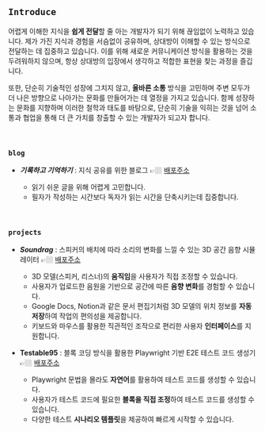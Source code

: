 ## `Introduce`

어렵게 이해한 지식을 **쉽게 전달**할 줄 아는 개발자가 되기 위해 끊임없이 노력하고 있습니다. 제가 가진 지식과 경험을 서슴없이 공유하며, 상대방이 이해할 수 있는 방식으로 전달하는 데 집중하고 있습니다. 이를 위해 새로운 커뮤니케이션 방식을 활용하는 것을 두려워하지 않으며, 항상 상대방의 입장에서 생각하고 적합한 표현을 찾는 과정을 즐깁니다.

또한, 단순히 기술적인 성장에 그치지 않고, **올바른 소통** 방식을 고민하며 주변 모두가 더 나은 방향으로 나아가는 문화를 만들어가는 데 열정을 가지고 있습니다. 함께 성장하는 문화를 지향하며 이러한 철학과 태도를 바탕으로, 단순히 기술을 익히는 것을 넘어 소통과 협업을 통해 더 큰 가치를 창출할 수 있는 개발자가 되고자 합니다.

<br>

### `blog`
- _**기록하고 기억하기**_ : 지식 공유를 위한 블로그 👉🏼 [배포주소](https://devrey.blog/) <br>

  - 읽기 쉬운 글을 위해 어렵게 고민합니다.
  - 필자가 작성하는 시간보다 독자가 읽는 시간을 단축시키는데 집중합니다.	 

<br>

### `projects`
- _**Soundrag**_ : 스피커의 배치에 따라 소리의 변화를 느낄 수 있는 3D 공간 음향 시뮬레이터 👉🏼 [배포주소](https://soundrag.co.kr/) <br>
  - 3D 모델(스피커, 리스너)의 **움직임**을 사용자가 직접 조정할 수 있습니다.
  - 사용자가 업로드한 음원을 기반으로 공간에 따른 **음향 변화**를 경험할 수 있습니다.
  - Google Docs, Notion과 같은 문서 편집기처럼 3D 모델의 위치 정보를 **자동 저장**하여 작업의 편의성을 제공합니다.
  - 키보드와 마우스를 활용한 직관적인 조작으로 편리한 사용자 **인터페이스**를 지원합니다.
  
- **Testable95** : 블록 코딩 방식을 활용한 Playwright 기반 E2E 테스트 코드 생성기 👉🏼 [배포주소](https://testable95.co.kr/) <br>
	- Playwright 문법을 몰라도 **자연어**를 활용하여 테스트 코드를 생성할 수 있습니다.
  - 사용자가 테스트 코드에 필요한 **블록을 직접 조정**하여 테스트 코드를 생성할 수 있습니다.
  - 다양한 테스트 **시나리오 템플릿**을 제공하여 빠르게 시작할 수 있습니다.
